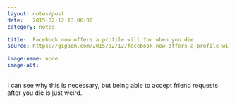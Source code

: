 ```yaml
---
layout: notes/post
date:   2015-02-12 13:06:00
category: notes

title:  Facebook now offers a profile will for when you die
source: https://gigaom.com/2015/02/12/facebook-now-offers-a-profile-will-for-when-you-die

image-name: none 
image-alt:
---
```


I can see why this is necessary, but being able to accept friend requests after you die is just weird.
